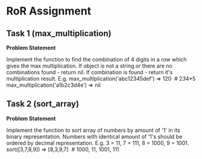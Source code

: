 # RoR Assignment
## Task 1 (max_multiplication)

**Problem Statement**

Implement the function to find the combination of 4 digits in a row which gives the max multiplication. If object is not a string or there are no combinations found - return nil. If combination is found - return it's multiplication result.
E.g.
max_multiplication('abc12345def') => 120  # 2*3*4*5
max_multiplication('a1b2c3d4e') => nil

## Task 2 (sort_array)

**Problem Statement**

Implement the function to sort array of numbers by amount of '1' in its binary representation. Numbers with identical amount of '1's should be ordered by decimal representation.
E.g. 
3 = 11, 7 = 111, 8 = 1000, 9 = 1001.
sort([3,7,8,9]) => [8,3,9,7]  # 1000, 11, 1001, 111
